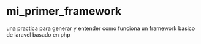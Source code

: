 # mi_primer_framework
una practica para generar y entender como funciona un framework basico de laravel basado en php

